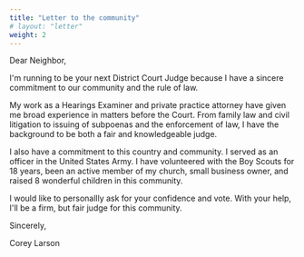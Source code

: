 ```yaml
---
title: "Letter to the community"
# layout: "letter"
weight: 2
---
```


Dear Neighbor,

I'm running to be your next District Court Judge because I have a sincere commitment to our
community and the rule of law.

My work as a Hearings Examiner and private practice attorney have given me broad experience in
matters before the Court. From family law and civil litigation to issuing of subpoenas and the
enforcement of law, I have the background to be both a fair and knowledgeable judge.

I also have a commitment to this country and community. I served as an officer in the United States
Army. I have volunteered with the Boy Scouts for 18 years, been an active member of my church, small
business owner, and raised 8 wonderful children in this community.

I would like to personallly ask for your confidence and vote. With your help, I'll be a firm, but
fair judge for this community.

Sincerely,

Corey Larson
